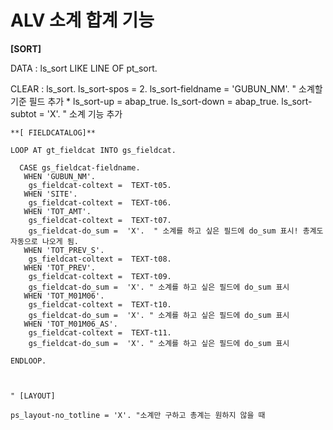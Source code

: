 # ALV 소계 합계 기능



**[SORT]**

DATA : ls_sort LIKE LINE OF pt_sort.

 CLEAR : ls_sort.
 ls_sort-spos = 2.
 ls_sort-fieldname = 'GUBUN_NM'. " 소계할 기준 필드 추가
\* ls_sort-up    = abap_true.
 ls_sort-down   = abap_true.
 ls_sort-subtot    = 'X'. " 소계 기능 추가

```ABAP
**[ FIELDCATALOG]**

LOOP AT gt_fieldcat INTO gs_fieldcat.

  CASE gs_fieldcat-fieldname.
   WHEN 'GUBUN_NM'.
    gs_fieldcat-coltext =  TEXT-t05.
   WHEN 'SITE'.
    gs_fieldcat-coltext =  TEXT-t06.
   WHEN 'TOT_AMT'.
    gs_fieldcat-coltext =  TEXT-t07.
    gs_fieldcat-do_sum =  'X'.  " 소계를 하고 싶은 필드에 do_sum 표시! 총계도 자동으로 나오게 됨.
   WHEN 'TOT_PREV_S'.
    gs_fieldcat-coltext =  TEXT-t08.
   WHEN 'TOT_PREV'.
    gs_fieldcat-coltext =  TEXT-t09.
    gs_fieldcat-do_sum =  'X'. " 소계를 하고 싶은 필드에 do_sum 표시
   WHEN 'TOT_M01M06'.
    gs_fieldcat-coltext =  TEXT-t10.
    gs_fieldcat-do_sum =  'X'. " 소계를 하고 싶은 필드에 do_sum 표시
   WHEN 'TOT_M01M06_AS'.
    gs_fieldcat-coltext =  TEXT-t11.
    gs_fieldcat-do_sum =  'X'. " 소계를 하고 싶은 필드에 do_sum 표시

ENDLOOP.



" [LAYOUT]

ps_layout-no_totline = 'X'. "소계만 구하고 총계는 원하지 않을 때


```



